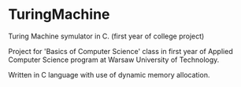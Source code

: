 # TuringMachine
Turing Machine symulator in C. (first year of college project)

Project for 'Basics of Computer Science' class in first year of Applied Computer Science program at Warsaw University of Technology.

Written in C language with use of dynamic memory allocation. 
